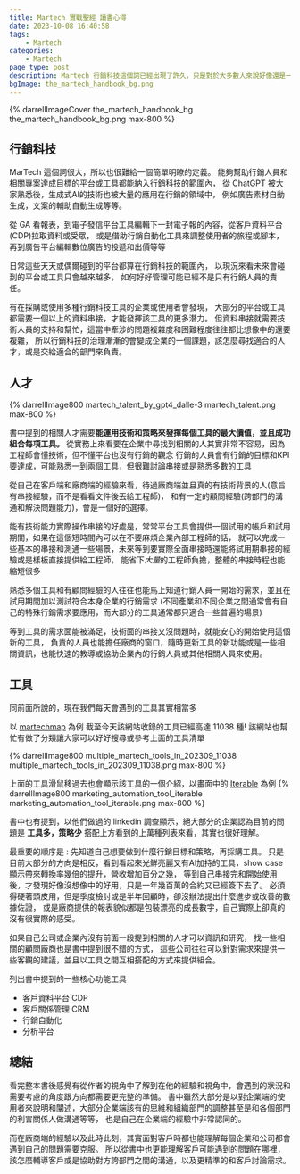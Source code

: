 ```yaml
---
title: Martech 實戰聖經 讀書心得
date: 2023-10-08 16:40:58
tags:
	- Martech
categories:
	- Martech
page_type: post
description: Martech 行銷科技這個詞已經出現了許久，只是對於大多數人來說好像還是一個有點模糊的概念。這本書像是對整個行銷科技有一個初步的介紹，並且用這一兩年的觀點來說明現行的狀況。企業可以做好什麼樣的準備，建立一個好的心態來發揮行銷科技能帶來的好處。
bgImage: the_martech_handbook_bg.png
---
```


{% darrellImageCover the_martech_handbook_bg the_martech_handbook_bg.png max-800 %}


## 行銷科技

MarTech 這個詞很大，所以也很難給一個簡單明瞭的定義。
能夠幫助行銷人員和相關專案達成目標的平台或工具都能納入行銷科技的範圍內，
從 ChatGPT 被大家熟悉後，生成式AI的技術也被大量的應用在行銷的領域中，
例如廣告素材自動生成，文案的輔助自動生成等等。

從 GA 看報表，到電子發信平台工具編輯下一封電子報的內容，從客戶資料平台(CDP)拉取資料或受眾，
或是借助行銷自動化工具來調整使用者的旅程或腳本，再到廣告平台編輯數位廣告的投遞和出價等等

日常這些天天或偶爾碰到的平台都算在行銷科技的範圍內，
以現況來看未來會碰到的平台或工具只會越來越多，
如何好好管理可能已經不是只有行銷人員的責任。

有在採購或使用多種行銷科技工具的企業或使用者會發現，
大部分的平台或工具都需要一個以上的資料串接，才能發揮該工具的更多潛力。
但資料串接就需要技術人員的支持和幫忙，這當中牽涉的問題複雜度和困難程度往往都比想像中的還要複雜，
所以行銷科技的治理漸漸的會變成企業的一個課題，該怎麼尋找適合的人才，或是交給適合的部門來負責。

## 人才

{% darrellImage800 martech_talent_by_gpt4_dalle-3 martech_talent.png max-800 %}

書中提到的相關人才需要**能運用技術和策略來發揮每個工具的最大價值，並且成功組合每項工具。**
從實務上來看要在企業中尋找到相關的人其實非常不容易，因為工程師會懂技術，但不懂平台也沒有行銷的觀念
行銷的人員會有行銷的目標和KPI要達成，可能熟悉一到兩個工具，但很難討論串接或是熟悉多數的工具

從自己在客戶端和廠商端的經驗來看，待過廠商端並且真的有技術背景的人(意旨有串接經驗，而不是看看文件後丟給工程師)，
和有一定的顧問經驗(跨部門的溝通和解決問題能力)，會是一個好的選擇。

能有技術能力實際操作串接的好處是，常常平台工具會提供一個試用的帳戶和試用期間，如果在這個短時間內可以在不要麻煩企業內部工程師的話，
就可以完成一些基本的串接和測通一些場景，未來等到要實際全面串接時還能將試用期串接的經驗或是樣板直接提供給工程師，
能省下*大量*的工程師負擔，整體的串接時程也能縮短很多

熟悉多個工具和有顧問經驗的人往往也能馬上知道行銷人員一開始的需求，並且在試用期間加以測試符合本身企業的行銷需求
(不同產業和不同企業之間通常會有自己的特殊行銷需求要應用，而大部分的工具通常都只適合一些普遍的場景)

等到工具的需求面能被滿足，技術面的串接又沒問題時，就能安心的開始使用這個新的工具，
負責的人員也能擔任廠商的窗口，隨時更新工具的新功能或是一些相關資訊，也能快速的教導或協助企業內的行銷人員或其他相關人員來使用。

## 工具

同前面所說的，現在我們每天會遇到的工具其實相當多

以 [martechmap](https://martechmap.com/) 為例
截至今天該網站收錄的工具已經高達 11038 種!
該網站也幫忙有做了分類讓大家可以好好搜尋或參考上面的工具清單

{% darrellImage800 multiple_martech_tools_in_202309_11038 multiple_martech_tools_in_202309_11038.png max-800 %}

上面的工具滑鼠移過去也會顯示該工具的一個介紹，以畫面中的 [Iterable](https://iterable.com/) 為例
{% darrellImage800 marketing_automation_tool_iterable marketing_automation_tool_iterable.png max-800 %}

書中也有提到，以他們做過的 linkedin 調查顯示，絕大部分的企業認為目前的問題是 **工具多，策略少**
搭配上方看到的上萬種列表來看，其實也很好理解。

最重要的順序是 : 先知道自己想要做到什麼行銷目標和策略，再採購工具。 
只是目前大部分的方向是相反，看到看起來光鮮亮麗又有AI加持的工具，show case 顯示帶來轉換率幾倍的提升，營收增加百分之幾，
等到自己串接完和開始使用後，才發現好像沒想像中的好用，只是一年幾百萬的合約又已經簽下去了。
必須得硬著頭皮用，但是季度檢討或是半年回顧時，卻沒辦法提出什麼進步或改善的數據佐證，
或是廠商提供的報表貌似都是包裝漂亮的成長數字，自己實際上卻真的沒有很實際的感受。

如果自己公司或企業內沒有前面一段提到相關的人才可以資訊和研究，
找一些相關的顧問廠商也是書中提到很不錯的方式，
這些公司往往可以針對需求來提供一些客觀的建議，並且以工具之間互相搭配的方式來提供組合。

列出書中提到的一些核心功能工具

- 客戶資料平台 CDP
- 客戶關係管理 CRM
- 行銷自動化
- 分析平台

## 總結

看完整本書後感覺有從作者的視角中了解到在他的經驗和視角中，會遇到的狀況和需要考慮的角度跟方向都需要更完整的準備。
書中雖然大部分是以對企業端的使用者來說明和闡述，大部分企業端該有的思維和組織部門的調整甚至是和各個部門的利害關係人做溝通等等，
也是自己在企業端的經驗中非常認同的。

而在廠商端的經驗以及此時此刻，其實面對客戶時都也能理解每個企業和公司都會遇到自己的問題需要克服。
所以從書中也更能理解客戶可能遇到的問題在哪裡，該怎麼輔導客戶或是協助對方誇部門之間的溝通，以及更精準的和客戶討論需求。



